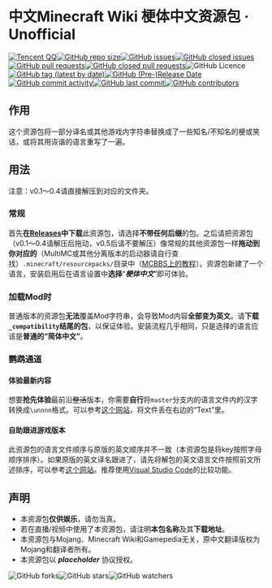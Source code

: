 # 中文Minecraft Wiki 梗体中文资源包 · Unofficial

[![Tencent QQ](https://img.shields.io/static/v1?label=QQ&message=657876815&color=eb1923&style=for-the-badge&logo=tencent%20qq)](https://jq.qq.com/?_wv=1027&k=5tqdTeR)[![GitHub repo size](https://img.shields.io/github/repo-size/lakejason0/mcwzh-meme-resourcepack?logo=github&style=for-the-badge)](https://github.com/lakejason0/mcwzh-meme-resourcepack)[![GitHub issues](https://img.shields.io/github/issues/lakejason0/mcwzh-meme-resourcepack?logo=github&style=for-the-badge)](https://github.com/lakejason0/mcwzh-meme-resourcepack/issues)[![GitHub closed issues](https://img.shields.io/github/issues-closed-raw/lakejason0/mcwzh-meme-resourcepack?logo=github&style=for-the-badge)](https://github.com/lakejason0/mcwzh-meme-resourcepack/issues?q=is%3Aissue+is%3Aclosed)[![GitHub pull requests](https://img.shields.io/github/issues-pr/lakejason0/mcwzh-meme-resourcepack?logo=github&style=for-the-badge)](https://github.com/lakejason0/mcwzh-meme-resourcepack/pulls)[![GitHub closed pull requests](https://img.shields.io/github/issues-pr-closed-raw/lakejason0/mcwzh-meme-resourcepack?logo=github&style=for-the-badge)](https://github.com/lakejason0/mcwzh-meme-resourcepack/issues?q=is%3Apr+is%3Aclosed)![GitHub Licence](https://img.shields.io/github/license/lakejason0/mcwzh-meme-resourcepack?style=for-the-badge)[![GitHub tag (latest by date)](https://img.shields.io/github/v/tag/lakejason0/mcwzh-meme-resourcepack?label=latest%20version&style=for-the-badge)![GitHub (Pre-)Release Date](https://img.shields.io/github/release-date-pre/lakejason0/mcwzh-meme-resourcepack?style=for-the-badge)](https://github.com/lakejason0/mcwzh-meme-resourcepack/releases)[![GitHub commit activity](https://img.shields.io/github/commit-activity/y/lakejason0/mcwzh-meme-resourcepack?github&style=for-the-badge)![GitHub last commit](https://img.shields.io/github/last-commit/lakejason0/mcwzh-meme-resourcepack?logo=github&style=for-the-badge)](https://github.com/lakejason0/mcwzh-meme-resourcepack/commits)[![GitHub contributors](https://img.shields.io/github/contributors/lakejason0/mcwzh-meme-resourcepack?github&style=for-the-badge)](https://github.com/lakejason0/mcwzh-meme-resourcepack/graphs/contributors)

## 作用
这个资源包将一部分译名或其他游戏内字符串替换成了一些知名/不知名的梗或笑话，或将其用诙谐的语言重写了一遍。
## 用法
注意：v0.1～0.4请直接解压到对应的文件夹。
### 常规
首先**在[Releases](https://github.com/lakejason0/mcwzh-meme-resourcepack/releases)中下载**此资源包，请选择**不带任何后缀**的包。之后请把资源包（v0.1～0.4请解压后拖动，v0.5后请不要解压）像常规的其他资源包一样**拖动到你对应的**（MultiMC或其他分离版本的启动器请自行查找）`.minecraft/resourcepacks/`目录中（[MCBBS上的教程](https://www.mcbbs.net/thread-880869-1-1.html)）。资源包新建了一个语言，安装启用后在语言设置中**选择**“***梗体中文***”即可体验。
### 加载Mod时
普通版本的资源包**无法**覆盖Mod字符串，会导致Mod内容**全部变为英文**。请**下载`_compatibility`结尾的包**，以保证体验。安装流程几乎相同，只是选择的语言应该是**普通的“简体中文”**。
### 鹦鹉通道
#### 体验最新内容
想要**抢先体验**最前沿<del>整活</del>版本，你需要**自行**将`master`分支内的语言文件内的汉字转换成`\unnnn`格式。可以参考[这个网站](https://unicode-table.com/en/tools/decoder/)，将文件丢在右边的“Text”里。
#### 自助跟进游戏版本
此资源包的语言文件顺序与原版的英文顺序并不一致（本资源包是将key按照字母顺序排序）。如果原版的英文译名跟进了，请先将解包的英文语言文件按照前文所述排序，可以参考[这个网站](https://tool.funsmall.cn/jsonsort/)。推荐使用[Visual Studio Code](https://github.com/microsoft/vscode)的比较功能。
## 声明
* 本资源包**仅供娱乐**，请勿当真。
* 若在直播/视频中使用了本资源包，请注明**本包名称**及其**下载地址**。
* 本资源包与Mojang、Minecraft Wiki和Gamepedia无关，原中文翻译版权为Mojang和翻译者所有。
* 本资源包以 ***placeholder*** 协议授权。

![GitHub forks](https://img.shields.io/github/forks/lakejason0/mcwzh-meme-resourcepack?style=social)![GitHub stars](https://img.shields.io/github/stars/lakejason0/mcwzh-meme-resourcepack?style=social)![GitHub watchers](https://img.shields.io/github/watchers/lakejason0/mcwzh-meme-resourcepack?style=social)
